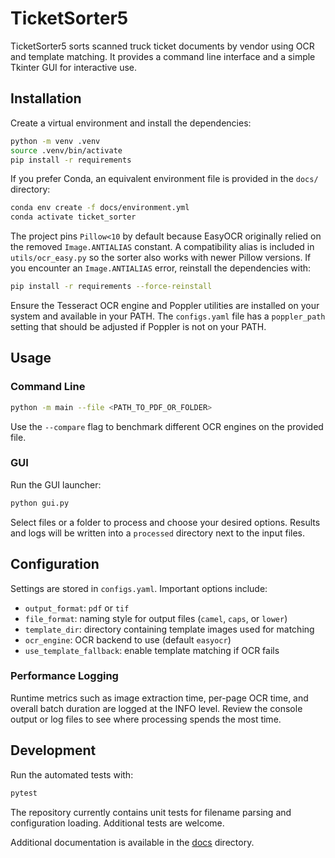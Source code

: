 # TicketSorter5

TicketSorter5 sorts scanned truck ticket documents by vendor using OCR and template matching. It provides a command line interface and a simple Tkinter GUI for interactive use.

## Installation

Create a virtual environment and install the dependencies:

```bash
python -m venv .venv
source .venv/bin/activate
pip install -r requirements
```

If you prefer Conda, an equivalent environment file is provided in the
`docs/` directory:

```bash
conda env create -f docs/environment.yml
conda activate ticket_sorter
```

The project pins `Pillow<10` by default because EasyOCR originally relied on
the removed `Image.ANTIALIAS` constant. A compatibility alias is included in
`utils/ocr_easy.py` so the sorter also works with newer Pillow versions. If you
encounter an `Image.ANTIALIAS` error, reinstall the dependencies with:

```bash
pip install -r requirements --force-reinstall
```

Ensure the Tesseract OCR engine and Poppler utilities are installed on your system and available in your PATH. The `configs.yaml` file has a `poppler_path` setting that should be adjusted if Poppler is not on your PATH.

## Usage

### Command Line

```bash
python -m main --file <PATH_TO_PDF_OR_FOLDER>
```

Use the `--compare` flag to benchmark different OCR engines on the provided file.

### GUI

Run the GUI launcher:

```bash
python gui.py
```

Select files or a folder to process and choose your desired options. Results and logs will be written into a `processed` directory next to the input files.

## Configuration

Settings are stored in `configs.yaml`. Important options include:

- `output_format`: `pdf` or `tif`
- `file_format`: naming style for output files (`camel`, `caps`, or `lower`)
- `template_dir`: directory containing template images used for matching
- `ocr_engine`: OCR backend to use (default `easyocr`)
- `use_template_fallback`: enable template matching if OCR fails

### Performance Logging

Runtime metrics such as image extraction time, per-page OCR time, and overall
batch duration are logged at the INFO level. Review the console output or log
files to see where processing spends the most time.

## Development

Run the automated tests with:

```bash
pytest
```

The repository currently contains unit tests for filename parsing and configuration loading. Additional tests are welcome.

Additional documentation is available in the [docs](docs/README.md) directory.

